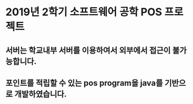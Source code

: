 2019년 2학기 소프트웨어 공학 POS 프로젝트
==================
서버는 학교내부 서버를 이용하여서 외부에서 접근이 불가능합니다.
-----
포인트를 적립할 수 있는 pos program을 java를 기반으로 개발하였습니다.
------
